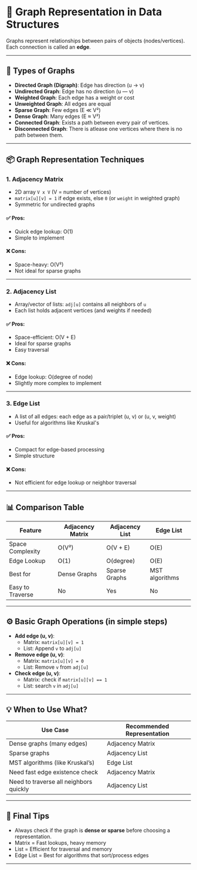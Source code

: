 # 📘 Graph Representation in Data Structures

Graphs represent relationships between pairs of objects (nodes/vertices).  
Each connection is called an **edge**.

---

## 🔰 Types of Graphs

- **Directed Graph (Digraph)**: Edge has direction (u → v)
- **Undirected Graph**: Edge has no direction (u — v)
- **Weighted Graph**: Each edge has a weight or cost
- **Unweighted Graph**: All edges are equal
- **Sparse Graph**: Few edges (E ≪ V²)
- **Dense Graph**: Many edges (E ≈ V²)
- **Connected Graph**: Exists a path between every pair of vertices.
- **Disconnected Graph**: There is atlease one vertices where there is no path between them.

---

## 📦 Graph Representation Techniques

### 1. **Adjacency Matrix**

- 2D array `V x V` (V = number of vertices)
- `matrix[u][v] = 1` if edge exists, else `0` (or `weight` in weighted graph)
- Symmetric for undirected graphs

#### ✅ Pros:
- Quick edge lookup: O(1)
- Simple to implement

#### ❌ Cons:
- Space-heavy: O(V²)
- Not ideal for sparse graphs

---

### 2. **Adjacency List**

- Array/vector of lists: `adj[u]` contains all neighbors of `u`
- Each list holds adjacent vertices (and weights if needed)

#### ✅ Pros:
- Space-efficient: O(V + E)
- Ideal for sparse graphs
- Easy traversal

#### ❌ Cons:
- Edge lookup: O(degree of node)
- Slightly more complex to implement

---

### 3. **Edge List**

- A list of all edges: each edge as a pair/triplet (u, v) or (u, v, weight)
- Useful for algorithms like Kruskal's

#### ✅ Pros:
- Compact for edge-based processing
- Simple structure

#### ❌ Cons:
- Not efficient for edge lookup or neighbor traversal

---

## 📊 Comparison Table

| Feature            | Adjacency Matrix | Adjacency List | Edge List     |
|--------------------|------------------|----------------|---------------|
| Space Complexity   | O(V²)            | O(V + E)       | O(E)          |
| Edge Lookup        | O(1)             | O(degree)      | O(E)          |
| Best for           | Dense Graphs     | Sparse Graphs  | MST algorithms|
| Easy to Traverse   | No               | Yes            | No            |

---

## ⚙️ Basic Graph Operations (in simple steps)

- **Add edge (u, v)**:
  - Matrix: `matrix[u][v] = 1`
  - List: Append `v` to `adj[u]`
- **Remove edge (u, v)**:
  - Matrix: `matrix[u][v] = 0`
  - List: Remove `v` from `adj[u]`
- **Check edge (u, v)**:
  - Matrix: check if `matrix[u][v] == 1`
  - List: search `v` in `adj[u]`

---

## 💡 When to Use What?

| Use Case                                | Recommended Representation |
|-----------------------------------------|-----------------------------|
| Dense graphs (many edges)               | Adjacency Matrix            |
| Sparse graphs                           | Adjacency List              |
| MST algorithms (like Kruskal’s)         | Edge List                   |
| Need fast edge existence check          | Adjacency Matrix            |
| Need to traverse all neighbors quickly  | Adjacency List              |

---

## 🧠 Final Tips

- Always check if the graph is **dense or sparse** before choosing a representation.
- Matrix = Fast lookups, heavy memory  
- List = Efficient for traversal and memory  
- Edge List = Best for algorithms that sort/process edges

---
